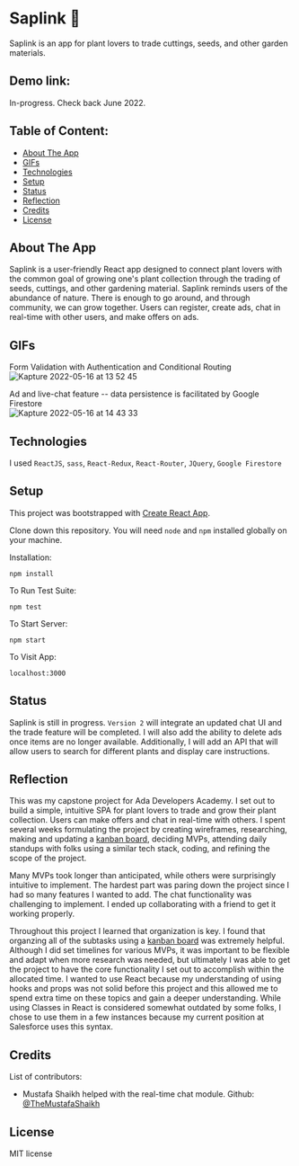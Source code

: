 # Saplink 🌱
Saplink is an app for plant lovers to trade cuttings, seeds, and other garden materials. 

## Demo link:
In-progress. Check back June 2022.

## Table of Content:

- [About The App](#about-the-app)
- [GIFs](#GIFs)
- [Technologies](#technologies)
- [Setup](#setup)
- [Status](#status)
- [Reflection](#reflection)
- [Credits](#credits)
- [License](#license)

## About The App
Saplink is a user-friendly React app designed to connect plant lovers with the common goal of growing one's plant collection through the trading of seeds, cuttings, and other gardening material. Saplink reminds users of the abundance of nature. There is enough to go around, and through community, we can grow together. Users can register, create ads, chat in real-time with other users, and make offers on ads. 

## GIFs

Form Validation with Authentication and Conditional Routing <br>
![Kapture 2022-05-16 at 13 52 45](https://user-images.githubusercontent.com/55802241/168655626-7456235e-b77b-4da0-a644-a8497c36cfff.gif)

Ad and live-chat feature -- data persistence is facilitated by Google Firestore <br>
![Kapture 2022-05-16 at 14 43 33](https://user-images.githubusercontent.com/55802241/168661340-4b767e33-9954-4526-8ce2-fc3e8a33ac1e.gif)

## Technologies
I used `ReactJS`, `sass`, `React-Redux`, `React-Router`, `JQuery`, `Google Firestore`

## Setup

This project was bootstrapped with [Create React App](https://github.com/facebook/create-react-app).

Clone down this repository. You will need `node` and `npm` installed globally on your machine.  

Installation:

`npm install`  

To Run Test Suite:  

`npm test`  

To Start Server:

`npm start`  

To Visit App:

`localhost:3000`  

## Status
Saplink is still in progress. `Version 2` will integrate an updated chat UI and the trade feature will be completed. I will also add the ability to delete ads once items are no longer available. Additionally, I will add an API that will allow users to search for different plants and display care instructions. 

## Reflection

This was my capstone project for Ada Developers Academy. I set out to build a simple, intuitive SPA for plant lovers to trade and grow their plant collection. Users can make offers and chat in real-time with others. I spent several weeks formulating the project by creating wireframes, researching, making and updating a [kanban board](https://trello.com/invite/b/ibURAyzE/2f336e1bd5b25af818839b55ee93f197/saplink), deciding MVPs, attending daily standups with folks using a similar tech stack, coding, and refining the scope of the project. 

Many MVPs took longer than anticipated, while others were surprisingly intuitive to implement. The hardest part was paring down the project since I had so many features I wanted to add. The chat functionality was challenging to implement. I ended up collaborating with a friend to get it working properly. 

Throughout this project I learned that organization is key. I found that organzing all of the subtasks using a [kanban board](https://trello.com/invite/b/ibURAyzE/2f336e1bd5b25af818839b55ee93f197/saplink) was extremely helpful. Although I did set timelines for various MVPs, it was important to be flexible and adapt when more research was needed, but ultimately I was able to get the project to have the core functionality I set out to accomplish within the allocated time. I wanted to use React because my understanding of using hooks and props was not solid before this project and this allowed me to spend extra time on these topics and gain a deeper understanding. While using Classes in React is considered somewhat outdated by some folks, I chose to use them in a few instances because my current position at Salesforce uses this syntax. 

## Credits
List of contributors:
- Mustafa Shaikh helped with the real-time chat module. Github: [@TheMustafaShaikh](https://github.com/TheMustafaShaikh)

## License

MIT license 


